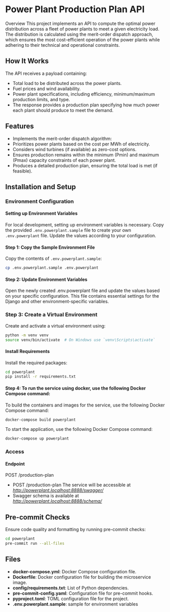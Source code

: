 # Power Plant Production Plan API

Overview
This project implements an API to compute the optimal power distribution across a fleet of power plants to meet a given
electricity load. The distribution is calculated using the merit-order dispatch approach, which ensures the most
cost-efficient operation of the power plants while adhering to their technical and operational constraints.

## How It Works

The API receives a payload containing:

- Total load to be distributed across the power plants.
- Fuel prices and wind availability.
- Power plant specifications, including efficiency, minimum/maximum production limits, and type.
- The response provides a production plan specifying how much power each plant should produce to meet the demand.

## Features

- Implements the merit-order dispatch algorithm:
- Prioritizes power plants based on the cost per MWh of electricity.
- Considers wind turbines (if available) as zero-cost options.
- Ensures production remains within the minimum (Pmin) and maximum (Pmax) capacity constraints of each power plant.
- Produces a detailed production plan, ensuring the total load is met (if feasible).

## Installation and Setup

### Environment Configuration

#### Setting up Environment Variables

For local development, setting up environment variables is necessary. Copy the provided `.env.powerplant.sample` file to
create your own `.env.powerplant` file. Update the values according to your configuration.

#### Step 1: Copy the Sample Environment File

Copy the contents of `.env.powerplant.sample`:

```bash
cp .env.powerplant.sample .env.powerplant
```

#### Step 2: Update Environment Variables

Open the newly created .env.powerplant file and update the values based on your specific configuration.
This file contains essential settings for the Django and other environment-specific variables.

### Step 3: Create a Virtual Environment

Create and activate a virtual environment using:

```bash
python -m venv venv
source venv/bin/activate  # On Windows use `venv\Scripts\activate`
```

#### Install Requirements

Install the required packages:

```bash
cd powerplant
pip install -r requirements.txt
```

#### Step 4: To run the service using docker, use the following Docker Compose command:

To build the containers and images for the service, use the following Docker Compose command:

```bash
docker-compose build powerplant
```

To start the application, use the following Docker Compose command:

```bash
docker-compose up powerplant
```

### Access

#### Endpoint

POST /production-plan

- POST /production-plan 
The service will be accessible at *http://powerplant.localhost:8888/swagger/*
- Swagger schema is available at *http://powerplant.localhost:8888/schema/* 


## Pre-commit Checks

Ensure code quality and formatting by running pre-commit checks:

```bash
cd powerplant
pre-commit run --all-files
```

## Files

- **docker-compose.yml**: Docker Compose configuration file.
- **Dockerfile**: Docker configuration file for building the microservice image.
- **config/requirements.txt**: List of Python dependencies.
- **pre-commit-config.yaml**: Configuration file for pre-commit hooks.
- **pyproject.toml**: TOML configuration file for the project.
- **.env.powerplant.sample**: sample for environment variables